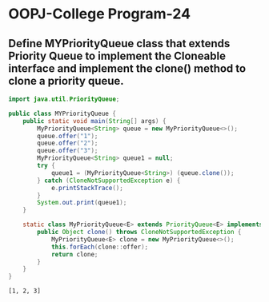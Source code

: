 # OOPJ-College Program-24

## Define MYPriorityQueue class that extends Priority Queue to  implement the Cloneable interface and implement the clone()  method to clone a priority queue. 

```JAVA
import java.util.PriorityQueue;

public class MYPriorityQueue {
    public static void main(String[] args) {
        MyPriorityQueue<String> queue = new MyPriorityQueue<>();
        queue.offer("1");
        queue.offer("2");
        queue.offer("3");
        MyPriorityQueue<String> queue1 = null;
        try {
            queue1 = (MyPriorityQueue<String>) (queue.clone());
        } catch (CloneNotSupportedException e) {
            e.printStackTrace();
        }
        System.out.print(queue1);
    }

    static class MyPriorityQueue<E> extends PriorityQueue<E> implements Cloneable {
        public Object clone() throws CloneNotSupportedException {
            MyPriorityQueue<E> clone = new MyPriorityQueue<>();
            this.forEach(clone::offer);
            return clone;
        }
    }
}

```

```
[1, 2, 3]
```
